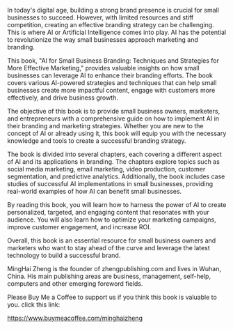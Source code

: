 
In today's digital age, building a strong brand presence is crucial for small businesses to succeed. However, with limited resources and stiff competition, creating an effective branding strategy can be challenging. This is where AI or Artificial Intelligence comes into play. AI has the potential to revolutionize the way small businesses approach marketing and branding.

This book, "AI for Small Business Branding: Techniques and Strategies for More Effective Marketing," provides valuable insights on how small businesses can leverage AI to enhance their branding efforts. The book covers various AI-powered strategies and techniques that can help small businesses create more impactful content, engage with customers more effectively, and drive business growth.

The objective of this book is to provide small business owners, marketers, and entrepreneurs with a comprehensive guide on how to implement AI in their branding and marketing strategies. Whether you are new to the concept of AI or already using it, this book will equip you with the necessary knowledge and tools to create a successful branding strategy.

The book is divided into several chapters, each covering a different aspect of AI and its applications in branding. The chapters explore topics such as social media marketing, email marketing, video production, customer segmentation, and predictive analytics. Additionally, the book includes case studies of successful AI implementations in small businesses, providing real-world examples of how AI can benefit small businesses.

By reading this book, you will learn how to harness the power of AI to create personalized, targeted, and engaging content that resonates with your audience. You will also learn how to optimize your marketing campaigns, improve customer engagement, and increase ROI.

Overall, this book is an essential resource for small business owners and marketers who want to stay ahead of the curve and leverage the latest technology to build a successful brand.

MingHai Zheng is the founder of zhengpublishing.com and lives in Wuhan, China. His main publishing areas are business, management, self-help, computers and other emerging foreword fields.

Please Buy Me a Coffee to support us if you think this book is valuable to you. click this link:

https://www.buymeacoffee.com/minghaizheng
